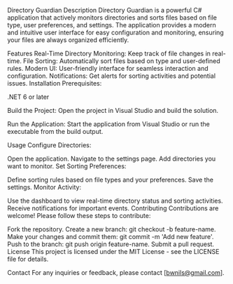 ﻿Directory Guardian
Description
Directory Guardian is a powerful C# application that actively monitors directories and sorts files based on file type, user preferences, and settings. The application provides a modern and intuitive user interface for easy configuration and monitoring, ensuring your files are always organized efficiently.

Features
Real-Time Directory Monitoring: Keep track of file changes in real-time.
File Sorting: Automatically sort files based on type and user-defined rules.
Modern UI: User-friendly interface for seamless interaction and configuration.
Notifications: Get alerts for sorting activities and potential issues.
Installation
Prerequisites:

.NET 6 or later

Build the Project:
Open the project in Visual Studio and build the solution.

Run the Application:
Start the application from Visual Studio or run the executable from the build output.

Usage
Configure Directories:

Open the application.
Navigate to the settings page.
Add directories you want to monitor.
Set Sorting Preferences:

Define sorting rules based on file types and your preferences.
Save the settings.
Monitor Activity:

Use the dashboard to view real-time directory status and sorting activities.
Receive notifications for important events.
Contributing
Contributions are welcome! Please follow these steps to contribute:

Fork the repository.
Create a new branch: git checkout -b feature-name.
Make your changes and commit them: git commit -m 'Add new feature'.
Push to the branch: git push origin feature-name.
Submit a pull request.
License
This project is licensed under the MIT License - see the LICENSE file for details.

Contact
For any inquiries or feedback, please contact [bwnils@gmail.com].
